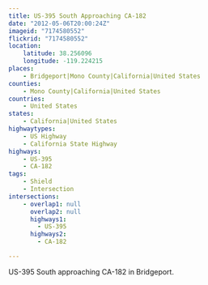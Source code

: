 ```yaml
---
title: US-395 South Approaching CA-182
date: "2012-05-06T20:00:24Z"
imageid: "7174580552"
flickrid: "7174580552"
location:
    latitude: 38.256096
    longitude: -119.224215
places:
    - Bridgeport|Mono County|California|United States
counties:
    - Mono County|California|United States
countries:
    - United States
states:
    - California|United States
highwaytypes:
    - US Highway
    - California State Highway
highways:
    - US-395
    - CA-182
tags:
    - Shield
    - Intersection
intersections:
    - overlap1: null
      overlap2: null
      highways1:
        - US-395
      highways2:
        - CA-182

---
```

US-395 South approaching CA-182 in Bridgeport.
